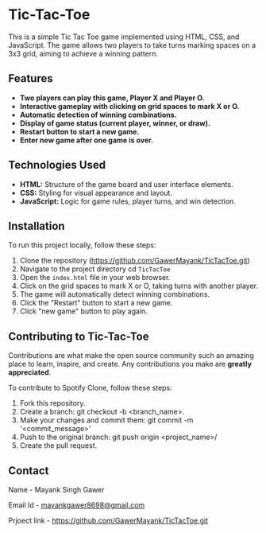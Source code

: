 # Tic-Tac-Toe

This is a simple Tic Tac Toe game implemented using HTML, CSS, and JavaScript. The game allows two players to take turns marking spaces on a 3x3 grid, aiming to achieve a winning pattern.

## Features

- **Two players can play this game, Player X and Player O.**
- **Interactive gameplay with clicking on grid spaces to mark X or O.**
- **Automatic detection of winning combinations.**
- **Display of game status (current player, winner, or draw).**
- **Restart button to start a new game.**
- **Enter new game after one game is over.**

## Technologies Used

- **HTML:** Structure of the game board and user interface elements.
- **CSS:** Styling for visual appearance and layout.
- **JavaScript:** Logic for game rules, player turns, and win detection.

## Installation

To run this project locally, follow these steps:

1. Clone the repository (https://github.com/GawerMayank/TicTacToe.git)
2. Navigate to the project directory cd `TicTacToe`
3. Open the `index.html` file in your web browser.
4. Click on the grid spaces to mark X or O, taking turns with another player.
5. The game will automatically detect winning combinations.
6. Click the "Restart" button to start a new game.
7. Click "new game" button to play again.

## Contributing to Tic-Tac-Toe

Contributions are what make the open source community such an amazing place to learn, inspire, and create. Any contributions you make are **greatly appreciated**.

To contribute to Spotify Clone, follow these steps:

1. Fork this repository.
2. Create a branch: git checkout -b <branch_name>.
3. Make your changes and commit them: git commit -m '<commit_message>'
4. Push to the original branch: git push origin <project_name>/
5. Create the pull request.

## Contact

Name - Mayank Singh Gawer

Email Id - mayankgawer8698@gmail.com

Prjoect link - https://github.com/GawerMayank/TicTacToe.git

